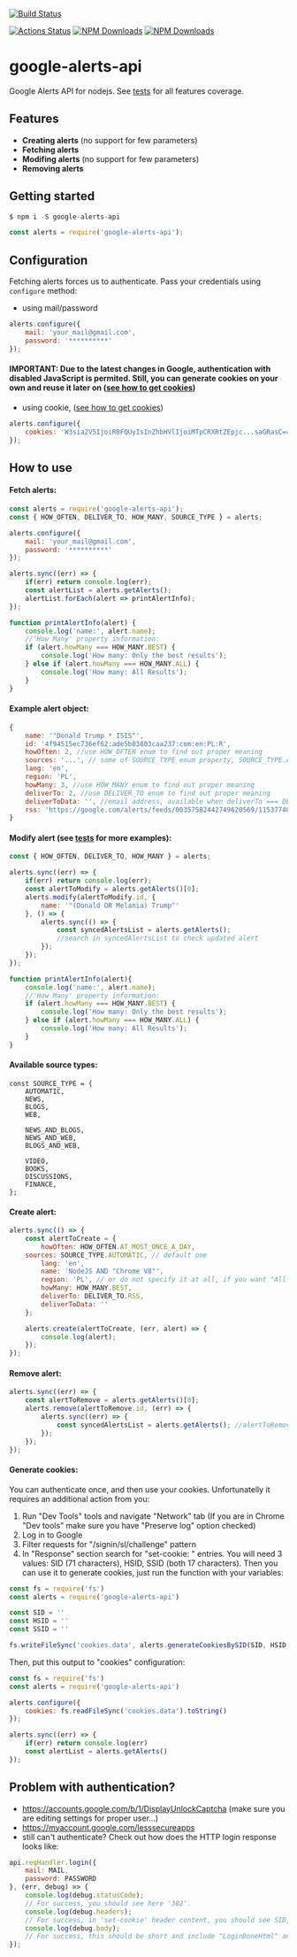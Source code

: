 [![Build Status](https://travis-ci.org/adasq/google-alerts-api.svg?branch=master)](https://travis-ci.org/adasq/google-alerts-api)

[![Actions Status](https://github.com/adasq/google-alerts-api/workflows/Node%20CI/badge.svg)](https://github.com/adasq/google-alerts-api/actions)
[![NPM Downloads](https://img.shields.io/npm/dm/google-alerts-api.svg?style=flat)](https://www.npmjs.org/package/google-alerts-api)
[![NPM Downloads](https://img.shields.io/npm/dt/google-alerts-api.svg?style=flat)](https://www.npmjs.org/package/google-alerts-api)

# google-alerts-api

Google Alerts API for nodejs. See [tests] for all features coverage.

## Features

- **Creating alerts** (no support for few parameters)
- **Fetching alerts**
- **Modifing alerts** (no support for few parameters)
- **Removing alerts**


## Getting started
```js
$ npm i -S google-alerts-api
```

```js
const alerts = require('google-alerts-api');
```

## Configuration

Fetching alerts forces us to authenticate. Pass your credentials using `configure` method:

- using mail/password
```js
alerts.configure({
    mail: 'your_mail@gmail.com',
    password: '**********'
});
```

#### IMPORTANT: Due to the latest changes in Google, authentication with disabled JavaScript is permited. Still, you can generate cookies on your own and reuse it later on ([see how to get cookies](#generate-cookies)) 

- using cookie, ([see how to get cookies](#generate-cookies))

```js
alerts.configure({
    cookies: 'W3sia2V5IjoiR0FQUyIsInZhbHVlIjoiMTpCRXRtZEpjc...saGRasC==',
});
```

## How to use

#### Fetch alerts:

```js
const alerts = require('google-alerts-api');
const { HOW_OFTEN, DELIVER_TO, HOW_MANY, SOURCE_TYPE } = alerts;

alerts.configure({
    mail: 'your_mail@gmail.com',
    password: '**********'
});

alerts.sync((err) => {
    if(err) return console.log(err);
    const alertList = alerts.getAlerts();
    alertList.forEach(alert => printAlertInfo);
});

function printAlertInfo(alert) {
    console.log('name:', alert.name);
    //'How Many' property information:
    if (alert.howMany === HOW_MANY.BEST) {
    	console.log('How many: Only the best results');
    } else if (alert.howMany === HOW_MANY.ALL) {
    	console.log('How many: All Results');
    }
}
```
#### Example alert object:
```js
{
    name: '"Donald Trump * ISIS"',
    id: '4f94515ec736ef62:ade5b03803caa237:com:en:PL:R',
    howOften: 2, //use HOW_OFTEN enum to find out proper meaning
    sources: '...', // some of SOURCE_TYPE enum property, SOURCE_TYPE.AUTOMATIC by default
    lang: 'en',
    region: 'PL',
    howMany: 3, //use HOW_MANY enum to find out proper meaning
    deliverTo: 2, //use DELIVER_TO enum to find out proper meaning
    deliverToData: '', //email address, available when deliverTo === DELIVER_TO.MAIL
    rss: 'https://google.com/alerts/feeds/00357582442749620569/11537740808718742679' //field available, when deliverTo === DELIVER_TO.RSS
}
```
#### Modify alert (see [tests] for more examples):
```js
const { HOW_OFTEN, DELIVER_TO, HOW_MANY } = alerts;

alerts.sync((err) => {
    if(err) return console.log(err);
    const alertToModify = alerts.getAlerts()[0];
    alerts.modify(alertToModify.id, {
    	name: '"(Donald OR Melania) Trump"'
    }, () => {
        alerts.sync(() => {
            const syncedAlertsList = alerts.getAlerts();
            //search in syncedAlertsList to check updated alert
        });
    });
});

function printAlertInfo(alert){
    console.log('name:', alert.name);
    //'How Many' property information:
    if (alert.howMany === HOW_MANY.BEST) {
    	console.log('How many: Only the best results');
    } else if (alert.howMany === HOW_MANY.ALL) {
    	console.log('How many: All Results');
    }
}
```

#### Available source types:

```
const SOURCE_TYPE = {
    AUTOMATIC,
    NEWS,
    BLOGS,
    WEB,

    NEWS_AND_BLOGS,
    NEWS_AND_WEB,
    BLOGS_AND_WEB,

    VIDEO,
    BOOKS,
    DISCUSSIONS,
    FINANCE,
};
```

#### Create alert:

```js
alerts.sync(() => {
    const alertToCreate = {
    	howOften: HOW_OFTEN.AT_MOST_ONCE_A_DAY,
	sources: SOURCE_TYPE.AUTOMATIC, // default one
        lang: 'en',
        name: 'NodeJS AND "Chrome V8"',
        region: 'PL', // or do not specify it at all, if you want "All Regions"
        howMany: HOW_MANY.BEST,
        deliverTo: DELIVER_TO.RSS,
        deliverToData: ''
    };

    alerts.create(alertToCreate, (err, alert) => {
        console.log(alert);
    });
});
```

#### Remove alert:

```js
alerts.sync((err) => {
    const alertToRemove = alerts.getAlerts()[0];
    alerts.remove(alertToRemove.id, (err) => {
    	alerts.sync((err) => {
            const syncedAlertsList = alerts.getAlerts(); //alertToRemove does not exists here.
        });
    });   
});
```

#### Generate cookies:

You can authenticate once, and then use your cookies. Unfortunatelly it requires an additional action from you:

1. Run "Dev Tools" tools and navigate "Network" tab (If you are in Chrome "Dev tools" make sure you have "Preserve log" option checked)
2. Log in to Google
3. Filter requests for "/signin/sl/challenge" pattern 
4. In "Response" section search for "set-cookie: " entries. You will need 3 values: SID (71 characters), HSID, SSID (both 17 characters). Then you can use it to generate cookies, just run the function with your variables:

```js
const fs = require('fs')
const alerts = require('google-alerts-api')

const SID = ''
const HSID = ''
const SSID = ''

fs.writeFileSync('cookies.data', alerts.generateCookiesBySID(SID, HSID, SSID))
```

Then, put this output to "cookies" configuration:

```js
const fs = require('fs')
const alerts = require('google-alerts-api')

alerts.configure({
    cookies: fs.readFileSync('cookies.data').toString()
});

alerts.sync((err) => {
    if(err) return console.log(err)
    const alertList = alerts.getAlerts()
});
```

## Problem with authentication?

- https://accounts.google.com/b/1/DisplayUnlockCaptcha (make sure you are editing settings for proper user...)
- https://myaccount.google.com/lesssecureapps
- still can't authenticate? Check out how does the HTTP login response looks like:

```js
api.reqHandler.login({
    mail: MAIL,
    password: PASSWORD
}, (err, debug) => {
    console.log(debug.statusCode); 
    // For success, you should see here '302'.
    console.log(debug.headers); 
    // For success, in 'set-cookie' header content, you should see SID, LSID, HID, SSID (etc.) definitions.
    console.log(debug.body); 
    // For success, this should be short and include "LoginDoneHtml" and "Moved Temporarily" text inside.
});
```	    

[tests]: <https://github.com/adasq/google-alerts-api/blob/master/tests/test.js>
[how to get cookies]: <https://github.com/adasq/google-alerts-api#generate-cookies>
